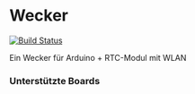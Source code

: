# Wecker
[![Build Status](https://travis-ci.org/leonardoInf/Wecker.svg?branch=master)](https://travis-ci.org/leonardoInf/Wecker)


Ein Wecker für Arduino + RTC-Modul mit WLAN

### Unterstützte Boards

